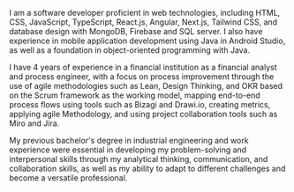 I am a software developer proficient in web technologies, including HTML, CSS, JavaScript, TypeScript, React.js, Angular, Next.js, Tailwind CSS, and database design with MongoDB, Firebase and SQL server. I also have experience in mobile application development using Java in Android Studio, as well as a foundation in object-oriented programming with Java.

I have 4 years of experience in a financial institution as a financial analyst and process engineer, with a focus on process improvement through the use of agile methodologies such as Lean, Design Thinking, and OKR based on the Scrum framework as the working model, mapping end-to-end process flows using tools such as Bizagi and Drawi.io, creating metrics, applying agile Methodology, and using project collaboration tools such as Miro and Jira.

My previous bachelor's degree in industrial engineering and work experience were essential in developing my problem-solving and interpersonal skills through my analytical thinking, communication, and collaboration skills, as well as my ability to adapt to different challenges and become a versatile professional.
